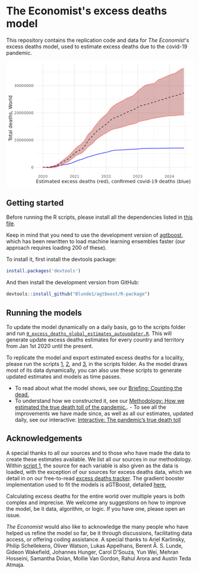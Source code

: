 # The Economist's excess deaths model

This repository contains the replication code and data for *The Economist*'s excess deaths model, used to estimate excess deaths due to the covid-19 pandemic.  

![Chart of total deaths over time](global_mortality.png)  

## Getting started

Before running the R scripts, please install all the dependencies listed in [this file](https://github.com/TheEconomist/covid-19-the-economist-global-excess-deaths-model-daily-updates/blob/main/scripts/list_of_required_packages.txt).

Keep in mind that you need to use the development version of [agtboost](https://github.com/Blunde1/agtboost/), which has been rewritten to load machine learning ensembles faster (our approach requires loading 200 of these).

To install it, first install the devtools package:

```r
install.packages('devtools')
```

And then install the development version from GitHub:

```r
devtools::install_github("Blunde1/agtboost/R-package")
```

## Running the models

To update the model dynamically on a daily basis, go to the scripts folder and run [`0_excess_deaths_global_estimates_autoupdater.R`](https://github.com/TheEconomist/covid-19-the-economist-global-excess-deaths-model-daily-updates/blob/main/scripts/0_excess_deaths_global_estimates_autoupdater.R). This will generate update excess deaths estimates for every country and territory from Jan 1st 2020 until the present.

To replicate the model and export estimated excess deaths for a locality, please run the scripts [1](https://github.com/TheEconomist/covid-19-the-economist-global-excess-deaths-model-daily-updates/blob/main/scripts/1_excess_deaths_global_estimates_data_generation.R), [2](https://github.com/TheEconomist/covid-19-the-economist-global-excess-deaths-model-daily-updates/blob/main/scripts/2_excess_deaths_global_estimates_model.R), and [3](https://github.com/TheEconomist/covid-19-the-economist-global-excess-deaths-model-daily-updates/blob/main/scripts/3_excess_deaths_global_estimates_export.R), in the scripts folder. As the model draws most of its data dynamically, you can also use these scripts to generate updated estimates and models as time passes.

- To read about what the model shows, see our [Briefing: Counting the dead.](https://www.economist.com/briefing/2021/05/15/there-have-been-7m-13m-excess-deaths-worldwide-during-the-pandemic)     
- To understand how we constructed it, see our [Methodology: How we estimated the true death toll of the pandemic.](https://www.economist.com/ExcessDeathsModel).  - To see all the improvements we have made since, as well as all our estimates, updated daily, see our interactive: [Interactive: The pandemic’s true death toll](https://www.economist.com/graphic-detail/coronavirus-excess-deaths-estimates)

## Acknowledgements

A special thanks to all our sources and to those who have made the data to create these estimates available. We list all our sources in our methodology. Within [script 1](https://github.com/TheEconomist/covid-19-the-economist-global-excess-deaths-model-daily-updates/blob/main/scripts/1_excess_deaths_global_estimates_data_generation.R), the source for each variable is also given as the data is loaded, with the exception of our sources for excess deaths data, which we detail in on our free-to-read [excess deaths tracker](https://www.economist.com/graphic-detail/coronavirus-excess-deaths-tracker). The gradient booster implementation used to fit the models is aGTBoost, detailed [here.](https://arxiv.org/abs/2008.05926)

Calculating excess deaths for the entire world over multiple years is both complex and imprecise. We welcome any suggestions on how to improve the model, be it data, algorithm, or  logic. If you have one, please open an issue.

*The Economist* would also like to acknowledge the many people who have helped us refine the model so far, be it through discussions, facilitating data access, or offering coding assistance. A special thanks to Ariel Karlinsky, Philip Schellekens, Oliver Watson, Lukas Appelhans, Berent Å. S. Lunde, Gideon Wakefield, Johannes Hunger, Carol D'Souza, Yun Wei, Mehran Hosseini, Samantha Dolan, Mollie Van Gordon, Rahul Arora and Austin Teda Atmaja.
